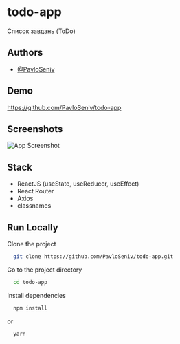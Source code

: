 # todo-app

Список завдань (ToDo)

## Authors

- [@PavloSeniv](https://github.com/PavloSeniv)

## Demo

https://github.com/PavloSeniv/todo-app

## Screenshots

![App Screenshot](https://user-images.githubusercontent.com/71393825/161434271-40a4fab1-81b1-4abf-85ad-0f4f48c9819f.PNG)

## Stack

- ReactJS (useState, useReducer, useEffect)
- React Router
- Axios
- classnames

## Run Locally

Clone the project

```bash
  git clone https://github.com/PavloSeniv/todo-app.git
```

Go to the project directory

```bash
  cd todo-app
```

Install dependencies

```bash
  npm install
```

or

```bash
  yarn
```
